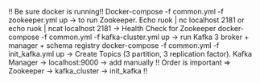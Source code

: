 !! Be sure docker is running!!
Docker-compose -f common.yml -f zookeeper.yml up → to run Zookeeper.
Echo ruok | nc localhost 2181 or echo ruok | ncat localhost 2181 → Health Check for Zookeeper
docker-compose -f common.yml -f kafka-cluster.yml up → run Kafka 3 broker + manager + schema registry
docker-compose -f common.yml -f init_kafka.yml up → Create Topics (3 partition, 3 replication factor).
Kafka Manager → localhost:9000 → add manually
!! Order is important => Zookeeper → kafka_cluster → init_kafka !!